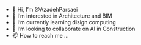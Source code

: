 - 👋 Hi, I’m @AzadehParsaei
- 👀 I’m interested in Architecture and BIM
- 🌱 I’m currently learning disign computing
- 💞️ I’m looking to collaborate on AI in Construction
- 📫 How to reach me ...

<!---
AzadehParsaei/AzadehParsaei is a ✨ special ✨ repository because its `README.md` (this file) appears on your GitHub profile.
You can click the Preview link to take a look at your changes.
--->
